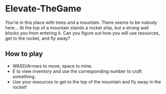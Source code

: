 # Elevate-TheGame

You're in this place with trees and a mountain.
There seems to be nobody here...
At the top of a mountain stands a rocket ship, but a strong wall blocks you from entering it.
Can you figure out how you will use resources, get to the rocket, and fly away?

## How to play
* WASD/Arrows to move, space to mine.
* E to view inventory and use the corresponding number to craft something.
* Use your resources to get to the top of the mountain and fly away in the rocket!
